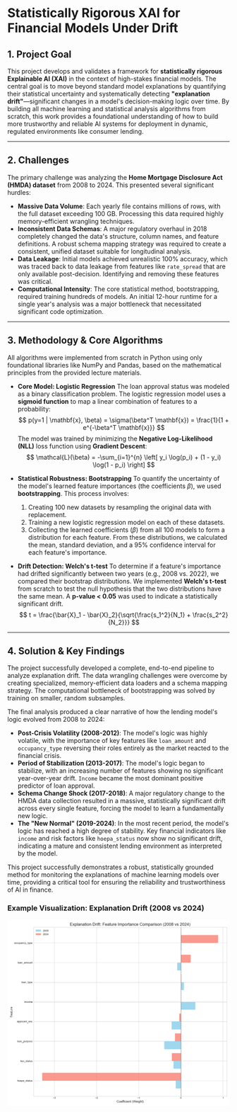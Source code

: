 # Statistically Rigorous XAI for Financial Models Under Drift

## 1. Project Goal

This project develops and validates a framework for **statistically rigorous Explainable AI (XAI)** in the context of high-stakes financial models. The central goal is to move beyond standard model explanations by quantifying their statistical uncertainty and systematically detecting **"explanation drift"**—significant changes in a model's decision-making logic over time. By building all machine learning and statistical analysis algorithms from scratch, this work provides a foundational understanding of how to build more trustworthy and reliable AI systems for deployment in dynamic, regulated environments like consumer lending.

---

## 2. Challenges

The primary challenge was analyzing the **Home Mortgage Disclosure Act (HMDA) dataset** from 2008 to 2024. This presented several significant hurdles:
* **Massive Data Volume**: Each yearly file contains millions of rows, with the full dataset exceeding 100 GB. Processing this data required highly memory-efficient wrangling techniques.
* **Inconsistent Data Schemas**: A major regulatory overhaul in 2018 completely changed the data's structure, column names, and feature definitions. A robust schema mapping strategy was required to create a consistent, unified dataset suitable for longitudinal analysis.
* **Data Leakage**: Initial models achieved unrealistic 100% accuracy, which was traced back to data leakage from features like `rate_spread` that are only available post-decision. Identifying and removing these features was critical.
* **Computational Intensity**: The core statistical method, bootstrapping, required training hundreds of models. An initial 12-hour runtime for a single year's analysis was a major bottleneck that necessitated significant code optimization.

---

## 3. Methodology & Core Algorithms

All algorithms were implemented from scratch in Python using only foundational libraries like NumPy and Pandas, based on the mathematical principles from the provided lecture materials.

* **Core Model: Logistic Regression**
    The loan approval status was modeled as a binary classification problem. The logistic regression model uses a **sigmoid function** to map a linear combination of features to a probability:
    $$
    p(y=1 | \mathbf{x}, \beta) = \sigma(\beta^T \mathbf{x}) = \frac{1}{1 + e^{-\beta^T \mathbf{x}}}
    $$
    The model was trained by minimizing the **Negative Log-Likelihood (NLL)** loss function using **Gradient Descent**:
    $$
    \mathcal{L}(\beta) = -\sum_{i=1}^{n} \left[ y_i \log(p_i) + (1 - y_i) \log(1 - p_i) \right]
    $$

* **Statistical Robustness: Bootstrapping**
    To quantify the uncertainty of the model's learned feature importances (the coefficients $\beta$), we used **bootstrapping**. This process involves:
    1.  Creating 100 new datasets by resampling the original data with replacement.
    2.  Training a new logistic regression model on each of these datasets.
    3.  Collecting the learned coefficients ($\beta$) from all 100 models to form a distribution for each feature.
    From these distributions, we calculated the mean, standard deviation, and a 95% confidence interval for each feature's importance.

* **Drift Detection: Welch's t-test**
    To determine if a feature's importance had drifted significantly between two years (e.g., 2008 vs. 2022), we compared their bootstrap distributions. We implemented **Welch's t-test** from scratch to test the null hypothesis that the two distributions have the same mean. A **p-value < 0.05** was used to indicate a statistically significant drift.
    $$
    t = \frac{\bar{X}_1 - \bar{X}_2}{\sqrt{\frac{s_1^2}{N_1} + \frac{s_2^2}{N_2}}}
    $$

---

## 4. Solution & Key Findings

The project successfully developed a complete, end-to-end pipeline to analyze explanation drift. The data wrangling challenges were overcome by creating specialized, memory-efficient data loaders and a schema mapping strategy. The computational bottleneck of bootstrapping was solved by training on smaller, random subsamples.

The final analysis produced a clear narrative of how the lending model's logic evolved from 2008 to 2024:

* **Post-Crisis Volatility (2008-2012)**: The model's logic was highly volatile, with the importance of key features like `loan_amount` and `occupancy_type` reversing their roles entirely as the market reacted to the financial crisis.
* **Period of Stabilization (2013-2017)**: The model's logic began to stabilize, with an increasing number of features showing no significant year-over-year drift. `Income` became the most dominant positive predictor of loan approval.
* **Schema Change Shock (2017-2018)**: A major regulatory change to the HMDA data collection resulted in a massive, statistically significant drift across every single feature, forcing the model to learn a fundamentally new logic.
* **The "New Normal" (2019-2024)**: In the most recent period, the model's logic has reached a high degree of stability. Key financial indicators like `income` and risk factors like `hoepa_status` now show no significant drift, indicating a mature and consistent lending environment as interpreted by the model.

This project successfully demonstrates a robust, statistically grounded method for monitoring the explanations of machine learning models over time, providing a critical tool for ensuring the reliability and trustworthiness of AI in finance.

### Example Visualization: Explanation Drift (2008 vs 2024)
![Drift Analysis 2008 vs 2024](outputs/visualizations/drift_analysis_2008_vs_2024.png)

